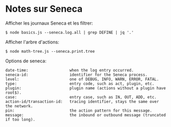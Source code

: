  # Notes sur Seneca
 
Afficher les journaux Seneca et les filtrer:
 
    $ node basics.js --seneca.log.all | grep DEFINE | jq '.'  
    
Afficher l'arbre d'actions:

    $ node math-tree.js --seneca.print.tree

Options de seneca:

    date-time:                  when the log entry occurred.
    seneca-id:                  identifier for the Seneca process.
    level:                      one of DEBUG, INFO, WARN, ERROR, FATAL.
    type:                       entry code, such as act, plugin, etc.
    plugin:                     plugin name (actions without a plugin have root$).
    case:                       entry case, such as IN, OUT, ADD, etc.
    action-id/transaction-id:   tracing identifier, stays the same over the network.
    pin:                        the action pattern for this message.
    message:                    the inbound or outbound message (truncated if too long).